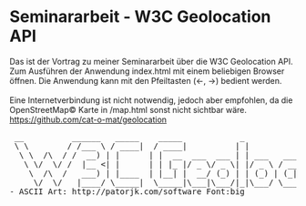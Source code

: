 # Seminararbeit - W3C Geolocation API
Das ist der Vortrag zu meiner Seminararbeit über die W3C Geolocation API. 
Zum Ausführen der Anwendung index.html mit einem beliebigen Browser öffnen. 
Die Anwendung kann mit den Pfeiltasten (<-, ->) bedient werden.
<br>
<br>
Eine Internetverbindung ist nicht notwendig, jedoch aber empfohlen, da die 
OpenStreetMap© Karte in /map.html sonst nicht sichtbar wäre.
<br>
https://github.com/cat-o-mat/geolocation

<pre>
 __          ______   _____    _____            _                 _   _                        _____ _____
 \ \        / /___ \ / ____|  / ____|          | |               | | (_)                 /\   |  __ \_   _|
  \ \  /\  / /  __) | |      | |  __  ___  ___ | | ___   ___ __ _| |_ _  ___  _ __      /  \  | |__) || |
   \ \/  \/ /  |__ <| |      | | |_ |/ _ \/ _ \| |/ _ \ / __/ _` | __| |/ _ \| '_ \    / /\ \ |  ___/ | |
    \  /\  /   ___) | |____  | |__| |  __/ (_) | | (_) | (_| (_| | |_| | (_) | | | |  / ____ \| |    _| |_
     \/  \/   |____/ \_____|  \_____|\___|\___/|_|\___/ \___\__,_|\__|_|\___/|_| |_| /_/    \_\_|   |_____|
- ASCII Art: http://patorjk.com/software Font:big
</pre>               
